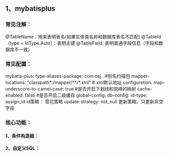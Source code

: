 ## 1、mybatisplus

### 常见注解：

@TableName：用来表明表名(如果实体类名称和数据库表名不匹配)
@TableId（type = IdType.Auto）：表明主键
@TableField: 表明普通字段信息（字段和数据库不一致）

### 常见配置：

mybatis-plus:
	type-aliases-package: com.cej..    #别名扫描包
	mapper-locations: "classpath*:/mapper/**/*.xml"  #.xml默认地址
	configuretion:
		map-underscore-to-camel-case: true  #是否开启下划线和驼峰的映射
		cache-enabled: false #是否开启二级缓存
	global-config:
		db-config:
			id-type: assign_id	id策略： 雪花策略
			update-strategy: not_null    更新策略，只更新非空字段

### 核心功能：

#### 1、条件构造器：

#### 2、自定义SQL：


